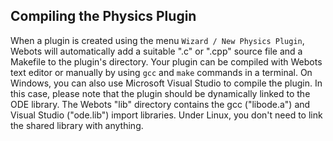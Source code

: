 ## Compiling the Physics Plugin

When a plugin is created using the menu `Wizard / New Physics Plugin`, Webots will automatically add a suitable ".c" or ".cpp" source file and a Makefile to the plugin's directory.
Your plugin can be compiled with Webots text editor or manually by using `gcc` and `make` commands in a terminal.
On Windows, you can also use Microsoft Visual Studio to compile the plugin.
In this case, please note that the plugin should be dynamically linked to the ODE library.
The Webots "lib" directory contains the gcc ("libode.a") and Visual Studio ("ode.lib") import libraries.
Under Linux, you don't need to link the shared library with anything.
